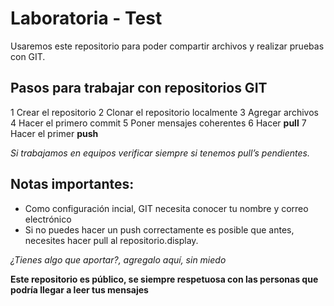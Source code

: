 # Laboratoria - Test

Usaremos este repositorio para poder compartir archivos y realizar pruebas con GIT.

## Pasos para trabajar con repositorios GIT

1 Crear el repositorio
2 Clonar el repositorio localmente
3 Agregar archivos
4 Hacer el primero commit
5 Poner mensajes coherentes
6 Hacer **pull**
7 Hacer el primer **push**

*Si trabajamos en equipos verificar siempre si tenemos pull’s pendientes.*

## Notas importantes:

- Como configuración incial, GIT necesita conocer tu nombre y correo electrónico
- Si no puedes hacer un push correctamente es posible que antes, necesites hacer pull al repositorio.display. 

*¿Tienes algo que aportar?, agregalo aquí, sin miedo*


**Este repositorio es público, se siempre respetuosa con las personas que podría llegar a leer tus mensajes**